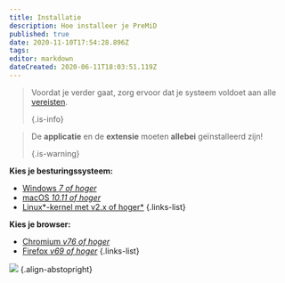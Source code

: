 ```yaml
---
title: Installatie
description: Hoe installeer je PreMiD
published: true
date: 2020-11-10T17:54:28.896Z
tags:
editor: markdown
dateCreated: 2020-06-11T18:03:51.119Z
---
```


> Voordat je verder gaat, zorg ervoor dat je systeem voldoet aan alle [vereisten](/install/requirements). 
> 
> {.is-info}

> De **applicatie** en de **extensie** moeten **allebei** geïnstalleerd zijn! 
> 
> {.is-warning}

**Kies je besturingssysteem:**
- [Windows *7 of hoger*](/install/windows)
- [macOS *10.11 of hoger*](/install/macos)
- [Linux*-kernel met v2.x of hoger*](/install/linux)
{.links-list}

**Kies je browser:**
- [Chromium *v76 of hoger*](/install/chromium)
- [Firefox *v69 of hoger*](/install/firefox)
{.links-list}

![](https://a.icons8.com/ajlQdsfa/FZhYWV/svg.svg) {.align-abstopright}